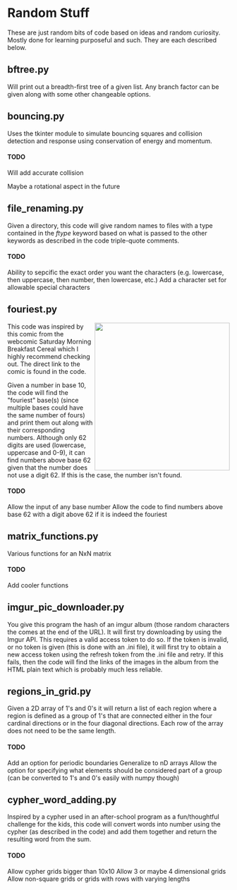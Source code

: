 # Random Stuff
These are just random bits of code based on ideas and random curiosity. Mostly done for learning purposeful and such. They are each described below.

## bftree.py
Will print out a breadth-first tree of a given list. Any branch factor can be given along with some other changeable options.

## bouncing.py
Uses the tkinter module to simulate bouncing squares and collision detection and response using conservation of energy and momentum.
#### TODO
Will add accurate collision

Maybe a rotational aspect in the future

## file_renaming.py
Given a directory, this code will give random names to files with a type contained in the _ftype_ keyword based on what is passed to the other keywords as described in the code triple-quote comments.
#### TODO
Ability to sepcific the exact order you want the characters (e.g. lowercase, then uppercase, then number, then lowercase, etc.)
Add a character set for allowable special characters

## fouriest.py
<img src="http://www.smbc-comics.com/comics/20130201.gif" align="right" width="306" height="335" />

This code was inspired by this comic from the webcomic Saturday Morning Breakfast Cereal which I highly recommend checking out. The direct link to the comic is found in the code.

Given a number in base 10, the code will find the "fouriest" base(s) (since multiple bases could have the same number of fours) and print them out along with their corresponding numbers. Although only 62 digits are used (lowercase, uppercase and 0-9), it can find numbers above base 62 given that the number does not use a digit 62. If this is the case, the number isn't found.
#### TODO
Allow the input of any base number
Allow the code to find numbers above base 62 with a digit above 62 if it is indeed the fouriest

## matrix_functions.py
Various functions for an NxN matrix
#### TODO
Add cooler functions

## imgur_pic_downloader.py
You give this program the hash of an imgur album (those random characters the comes at the end of the URL). It will first try downloading by using the Imgur API. This requires a valid access token to do so. If the token is invalid, or no token is given (this is done with an .ini file), it will first try to obtain a new access token using the refresh token from the .ini file and retry. If this fails, then the code will find the links of the images in the album from the HTML plain text which is probably much less reliable.

## regions_in_grid.py
Given a 2D array of 1's and 0's it will return a list of each region where a region is defined as a group of 1's that are connected either in the four cardinal directions or in the four diagonal directions. Each row of the array does not need to be the same length.
#### TODO
Add an option for periodic boundaries
Generalize to nD arrays
Allow the option for specifying what elements should be considered part of a group (can be converted to 1's and 0's easily with numpy though)

## cypher_word_adding.py
Inspired by a cypher used in an after-school program as a fun/thoughtful challenge for the kids, this code will convert words into number using the cypher (as described in the code) and add them together and return the resulting word from the sum.
#### TODO
Allow cypher grids bigger than 10x10
Allow 3 or maybe 4 dimensional grids
Allow non-square grids or grids with rows with varying lengths
